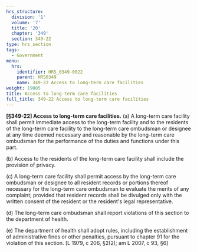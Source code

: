 ```yaml
---
hrs_structure:
  division: '1'
  volume: '7'
  title: '20'
  chapter: '349'
  section: 349-22
type: hrs_section
tags:
  - Government
menu:
  hrs:
    identifier: HRS_0349-0022
    parent: HRS0349
    name: 349-22 Access to long-term care facilities
weight: 19085
title: Access to long-term care facilities
full_title: 349-22 Access to long-term care facilities
---
```

**[§349-22] Access to long-term care facilities.** (a) A long-term care facility shall permit immediate access to the long-term facility and to the residents of the long-term care facility to the long-term care ombudsman or designee at any time deemed necessary and reasonable by the long-term care ombudsman for the performance of the duties and functions under this part.

(b) Access to the residents of the long-term care facility shall include the provision of privacy.

(c) A long-term care facility shall permit access by the long-term care ombudsman or designee to all resident records or portions thereof necessary for the long-term care ombudsman to evaluate the merits of any complaint; provided that resident records shall be divulged only with the written consent of the resident or the resident's legal representative.

(d) The long-term care ombudsman shall report violations of this section to the department of health.

(e) The department of health shall adopt rules, including the establishment of administrative fines or other penalties, pursuant to chapter 91 for the violation of this section. [L 1979, c 206, §2(2); am L 2007, c 93, §6]